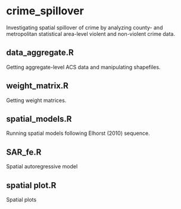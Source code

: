 # crime_spillover
Investigating spatial spillover of crime by analyzing county- and metropolitan statistical area-level violent and non-violent crime data.  

## data_aggregate.R 
Getting aggregate-level ACS data and manipulating shapefiles. 

## weight_matrix.R 
Getting weight matrices. 

## spatial_models.R 
Running spatial models following Elhorst (2010) sequence. 

## SAR_fe.R 
Spatial autoregressive model 

## spatial plot.R 
Spatial plots 


